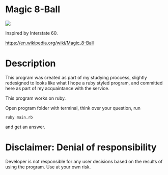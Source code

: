# Magic 8-Ball

<img src="https://upload.wikimedia.org/wikipedia/commons/9/90/Magic8ball.jpg" />

Inspired by Interstate 60.

https://en.wikipedia.org/wiki/Magic_8-Ball

# Description

This program was created as part of my studying proccess, slightly redesigned to looks like what I hope a ruby styled program, and committed here as part of my acquaintance with the service.

This program works on ruby.

Open program folder with terminal, think over your question, run
```
ruby main.rb
```
and get an answer.

# Disclaimer: Denial of responsibility

Developer is not responsible for any user decisions based on the results of using the program. Use at your own risk.
